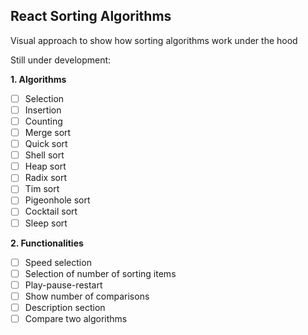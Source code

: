 ## React Sorting Algorithms

<!-- [Sorting-algorthms website](https://brian-react-sorting-algorithms.netlify.app/) -->

Visual approach to show how sorting algorithms work under the hood

Still under development:

**1. Algorithms**

- [ ] Selection
- [ ] Insertion
- [ ] Counting
- [ ] Merge sort
- [ ] Quick sort
- [ ] Shell sort
- [ ] Heap sort
- [ ] Radix sort
- [ ] Tim sort
- [ ] Pigeonhole sort
- [ ] Cocktail sort
- [ ] Sleep sort

**2. Functionalities**

- [ ] Speed selection
- [ ] Selection of number of sorting items
- [ ] Play-pause-restart
- [ ] Show number of comparisons
- [ ] Description section
- [ ] Compare two algorithms
